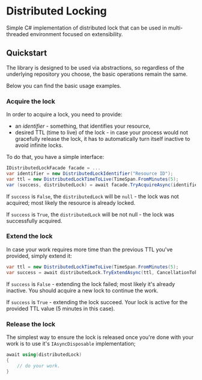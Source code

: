 # Distributed Locking

Simple C# implementation of distributed lock that can be used in multi-threaded environment focused on extensibility.

## Quickstart

The library is designed to be used via abstractions, so regardless of the underlying repository you choose, the basic operations remain the same.

Below you can find the basic usage examples.

### Acquire the lock

In order to acquire a lock, you need to provide:
- an *identifier* - something, that identifies your resource,
- desired TTL (time to live) of the lock - in case your process would not gracefully release the lock, it has to automatically turn itself inactive to avoid infinite locks.

To do that, you have a simple interface:
```csharp
IDistributedLockFacade facade = ...
var identifier = new DistributedLockIdentifier("Resource ID");
var ttl = new DistributedLockTimeToLive(TimeSpan.FromMinutes(5);
var (success, distributedLock) = await facade.TryAcquireAsync(identifier, ttl, CancellationToken.None);
```

If `success` is `False`, the `distributedLock` will be `null` - the lock was not acquired; most likely the resource is already locked.

If `success` is `True`, the `distributedLock` will be not null - the lock was successfully acquired.

### Extend the lock

In case your work requires more time than the previous TTL you've provided, simply extend it:

```csharp
var ttl = new DistributedLockTimeToLive(TimeSpan.FromMinutes(5);
var success = await distributedLock.TryExtendAsync(ttl, CancellationToken.None);
```

If `success` is `False` - extending the lock failed; most likely it's already inactive. You should acquire a new lock to continue the work.

If `success` is `True` - extending the lock succeed. Your lock is active for the provided TTL value (5 minutes in this case).

### Release the lock

The simplest way to ensure the lock is released once you're done with your work is to use it's `IAsyncDisposable` implementation;

```csharp
await using(distributedLock)
{
    // do your work.
}
```
